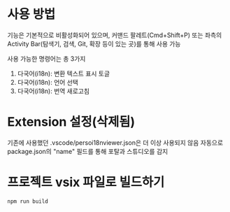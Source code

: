 # 사용 방법

기능은 기본적으로 비활성화되어 있으며, 커맨드 팔레트(Cmd+Shift+P) 또는 좌측의 Activity Bar(탐색기, 검색, Git, 확장 등이 있는 곳)를 통해 사용 가능

사용 가능한 명령어는 총 3가지

1. 다국어(i18n): 변환 텍스트 표시 토글
2. 다국어(i18n): 언어 선택
3. 다국어(i18n): 번역 새로고침

# Extension 설정(삭제됨)

기존에 사용했던 .vscode/persoi18nviewer.json은 더 이상 사용되지 않음
자동으로 package.json의 "name" 필드를 통해 포탈과 스튜디오를 감지

# 프로젝트 vsix 파일로 빌드하기

```
npm run build
```

